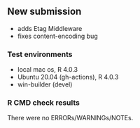 ## New submission

- adds Etag Middleware
- fixes content-encoding bug

### Test environments

- local mac os, R 4.0.3
- Ubuntu 20.04 (gh-actions), R 4.0.3
- win-builder (devel)

### R CMD check results

There were no ERRORs/WARNINGs/NOTEs. 

